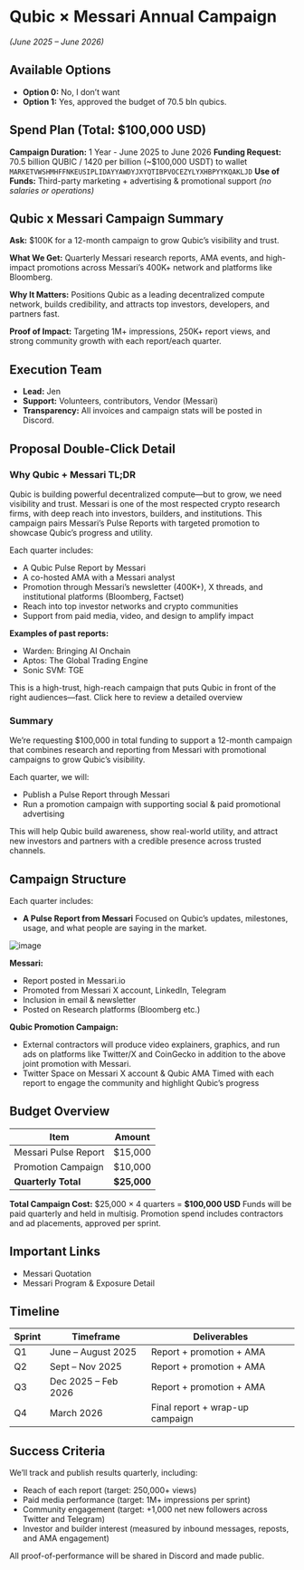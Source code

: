 # Qubic × Messari Annual Campaign

*(June 2025 – June 2026)*

## Available Options

* **Option 0:** No, I don’t want
* **Option 1:** Yes, approved the budget of 70.5 bln qubics.

## Spend Plan (Total: \$100,000 USD)

**Campaign Duration:** 1 Year - June 2025 to June 2026
**Funding Request:** 70.5 billion QUBIC / 1420 per billion (\~\$100,000 USDT) to wallet `MARKETVWSHMHFFNKEUSIPLIDAYYAWDYJXYQTIBPVOCEZYLYXHBPYYKQAKLJD`
**Use of Funds:** Third-party marketing + advertising & promotional support
*(no salaries or operations)*

## Qubic x Messari Campaign Summary

**Ask:** \$100K for a 12-month campaign to grow Qubic’s visibility and trust.

**What We Get:** Quarterly Messari research reports, AMA events, and high-impact promotions across Messari’s 400K+ network and platforms like Bloomberg.

**Why It Matters:** Positions Qubic as a leading decentralized compute network, builds credibility, and attracts top investors, developers, and partners fast.

**Proof of Impact:** Targeting 1M+ impressions, 250K+ report views, and strong community growth with each report/each quarter.

## Execution Team

* **Lead:** Jen
* **Support:** Volunteers, contributors, Vendor (Messari)
* **Transparency:** All invoices and campaign stats will be posted in Discord.

## Proposal Double-Click Detail

### Why Qubic + Messari TL;DR

Qubic is building powerful decentralized compute—but to grow, we need visibility and trust.
Messari is one of the most respected crypto research firms, with deep reach into investors, builders, and institutions. This campaign pairs Messari’s Pulse Reports with targeted promotion to showcase Qubic’s progress and utility.

Each quarter includes:

* A Qubic Pulse Report by Messari
* A co-hosted AMA with a Messari analyst
* Promotion through Messari’s newsletter (400K+), X threads, and institutional platforms (Bloomberg, Factset)
* Reach into top investor networks and crypto communities
* Support from paid media, video, and design to amplify impact

**Examples of past reports:**

* Warden: Bringing AI Onchain
* Aptos: The Global Trading Engine
* Sonic SVM: TGE

This is a high-trust, high-reach campaign that puts Qubic in front of the right audiences—fast. Click here to review a detailed overview

### Summary

We’re requesting \$100,000 in total funding to support a 12-month campaign that combines research and reporting from Messari with promotional campaigns to grow Qubic’s visibility.

Each quarter, we will:

* Publish a Pulse Report through Messari
* Run a promotion campaign with supporting social & paid promotional advertising

This will help Qubic build awareness, show real-world utility, and attract new investors and partners with a credible presence across trusted channels.

## Campaign Structure

Each quarter includes:

* **A Pulse Report from Messari**
  Focused on Qubic’s updates, milestones, usage, and what people are saying in the market.

![image](https://github.com/user-attachments/assets/0565d237-964e-4133-ab61-9995f14d19a4)

**Messari:**

* Report posted in Messari.io
* Promoted from Messari X account, LinkedIn, Telegram
* Inclusion in email & newsletter
* Posted on Research platforms (Bloomberg etc.)

**Qubic Promotion Campaign:**

* External contractors will produce video explainers, graphics, and run ads on platforms like Twitter/X and CoinGecko in addition to the above joint promotion with Messari.
* Twitter Space on Messari X account & Qubic AMA
  Timed with each report to engage the community and highlight Qubic’s progress

## Budget Overview

| Item                 | Amount       |
| -------------------- | ------------ |
| Messari Pulse Report | \$15,000     |
| Promotion Campaign   | \$10,000     |
| **Quarterly Total**  | **\$25,000** |

**Total Campaign Cost:** \$25,000 × 4 quarters = **\$100,000 USD**
Funds will be paid quarterly and held in multisig. Promotion spend includes contractors and ad placements, approved per sprint.

## Important Links

* Messari Quotation
* Messari Program & Exposure Detail

## Timeline

| Sprint | Timeframe           | Deliverables                    |
| ------ | ------------------- | ------------------------------- |
| Q1     | June – August 2025  | Report + promotion + AMA        |
| Q2     | Sept – Nov 2025     | Report + promotion + AMA        |
| Q3     | Dec 2025 – Feb 2026 | Report + promotion + AMA        |
| Q4     | March 2026          | Final report + wrap-up campaign |

## Success Criteria

We’ll track and publish results quarterly, including:

* Reach of each report (target: 250,000+ views)
* Paid media performance (target: 1M+ impressions per sprint)
* Community engagement (target: +1,000 net new followers across Twitter and Telegram)
* Investor and builder interest (measured by inbound messages, reposts, and AMA engagement)

All proof-of-performance will be shared in Discord and made public.
